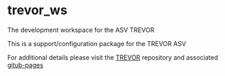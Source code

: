 # trevor_ws
The development workspace for the ASV TREVOR

This is a support/configuration package for the TREVOR ASV

For additional details please visit the [TREVOR](https://github.com/USF-COMIT/trevor) repository and associated [gitub-pages](https://usf-comit.github.io/trevor/)
